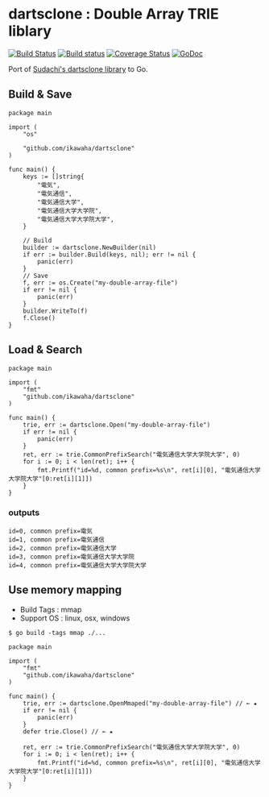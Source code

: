 # dartsclone : Double Array TRIE liblary

[![Build Status](https://travis-ci.org/ikawaha/dartsclone.svg?branch=master)](https://travis-ci.org/ikawaha/dartsclone)
[![Build status](https://ci.appveyor.com/api/projects/status/2ku3oes7oe7nlw2x/branch/master?svg=true)](https://ci.appveyor.com/project/ikawaha/dartsclone/branch/master)
[![Coverage Status](https://coveralls.io/repos/github/ikawaha/dartsclone/badge.svg)](https://coveralls.io/github/ikawaha/dartsclone)
[![GoDoc](https://godoc.org/github.com/ikawaha/dartsclone?status.svg)](https://godoc.org/github.com/ikawaha/dartsclone)

Port of [Sudachi's dartsclone library](https://github.com/WorksApplications/Sudachi/tree/develop/src/main/java/com/worksap/nlp/dartsclone) to Go. 


## Build & Save

```Go:
package main

import (
	"os"

	"github.com/ikawaha/dartsclone"
)

func main() {
	keys := []string{
		"電気",
		"電気通信",
		"電気通信大学",
		"電気通信大学大学院",
		"電気通信大学大学院大学",
	}

	// Build
	builder := dartsclone.NewBuilder(nil)
	if err := builder.Build(keys, nil); err != nil {
		panic(err)
	}
	// Save
	f, err := os.Create("my-double-array-file")
	if err != nil {
		panic(err)
	}
	builder.WriteTo(f)
	f.Close()
}
```

## Load & Search

```Go:
package main

import (
	"fmt"
	"github.com/ikawaha/dartsclone"
)

func main() {
	trie, err := dartsclone.Open("my-double-array-file")
	if err != nil {
		panic(err)
	}
	ret, err := trie.CommonPrefixSearch("電気通信大学大学院大学", 0)
	for i := 0; i < len(ret); i++ {
		fmt.Printf("id=%d, common prefix=%s\n", ret[i][0], "電気通信大学大学院大学"[0:ret[i][1]])
	}
}
```

### outputs

```
id=0, common prefix=電気
id=1, common prefix=電気通信
id=2, common prefix=電気通信大学
id=3, common prefix=電気通信大学大学院
id=4, common prefix=電気通信大学大学院大学
```


## Use memory mapping

* Build Tags : mmap
* Support OS : linux, osx, windows


```
$ go build -tags mmap ./...
```

```Go:
package main

import (
	"fmt"
	"github.com/ikawaha/dartsclone"
)

func main() {
	trie, err := dartsclone.OpenMmaped("my-double-array-file") // ← ★
	if err != nil {
		panic(err)
	}
	defer trie.Close() // ← ★

	ret, err := trie.CommonPrefixSearch("電気通信大学大学院大学", 0)
	for i := 0; i < len(ret); i++ {
		fmt.Printf("id=%d, common prefix=%s\n", ret[i][0], "電気通信大学大学院大学"[0:ret[i][1]])
	}
}
```

